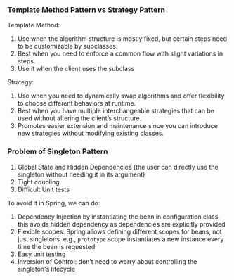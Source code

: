 ### Template Method Pattern vs Strategy Pattern

Template Method:

1. Use when the algorithm structure is mostly fixed, but certain steps need to be customizable by subclasses.
2. Best when you need to enforce a common flow with slight variations in steps.
3. Use it when the client uses the subclass

Strategy:

1. Use when you need to dynamically swap algorithms and offer flexibility to choose different behaviors at runtime.
2. Best when you have multiple interchangeable strategies that can be used without altering the client’s structure.
3. Promotes easier extension and maintenance since you can introduce new strategies without modifying existing classes.


### Problem of Singleton Pattern

1. Global State and Hidden Dependencies (the user can directly use the singleton without needing it in its argument)
2. Tight coupling
3. Difficult Unit tests

To avoid it in Spring, we can do:
1. Dependency Injection by instantiating the bean in configuration class, this avoids hidden dependency as dependencies are explicitly provided
2. Flexible scopes: Spring allows defining different scopes for beans, not just singletons. e.g., `prototype` scope instantiates a new instance every time the bean is requested
3. Easy unit testing
4. Inversion of Control: don’t need to worry about controlling the singleton's lifecycle